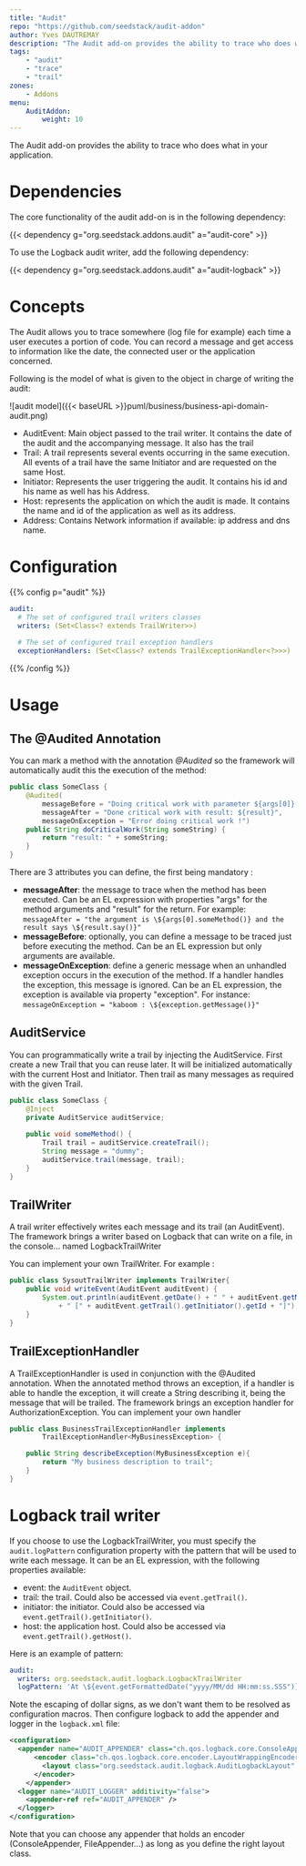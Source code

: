```yaml
---
title: "Audit"
repo: "https://github.com/seedstack/audit-addon"
author: Yves DAUTREMAY
description: "The Audit add-on provides the ability to trace who does what in your application."
tags:
    - "audit"
    - "trace"
    - "trail"
zones:
    - Addons
menu:
    AuditAddon:
        weight: 10
---
```


The Audit add-on provides the ability to trace who does what in your application.

# Dependencies

The core functionality of the audit add-on is in the following dependency: 

{{< dependency g="org.seedstack.addons.audit" a="audit-core" >}}

To use the Logback audit writer, add the following dependency:

{{< dependency g="org.seedstack.addons.audit" a="audit-logback" >}}

# Concepts

The Audit allows you to trace somewhere (log file for example) each time a user executes a portion of code. You can 
record a message and get access to information like the date,  the connected user or the application concerned. 

Following is the model of what is given to the object in charge of writing the audit:

![audit model]({{< baseURL >}}puml/business/business-api-domain-audit.png)

 - AuditEvent: Main object passed to the trail writer. It contains the date of the audit and the accompanying message. 
 It also has the trail
 - Trail: A trail represents several events occurring in the same execution. All events of a trail have the same 
 Initiator and are requested on the same Host.
 - Initiator: Represents the user triggering the audit. It contains his id and his name as well has his Address.
 - Host: represents the application on which the audit is made. It contains the name and id of the application as 
 well as its address.
 - Address: Contains Network information if available: ip address and dns name.

# Configuration

{{% config p="audit" %}}
```yaml
audit:
  # The set of configured trail writers classes
  writers: (Set<Class<? extends TrailWriter>>)
  
  # The set of configured trail exception handlers
  exceptionHandlers: (Set<Class<? extends TrailExceptionHandler<?>>>)
```
{{% /config %}}   

# Usage

## The @Audited Annotation

You can mark a method with the annotation *@Audited* so the framework will automatically audit this the execution of 
the method:

```java
public class SomeClass {
    @Audited(
        messageBefore = "Doing critical work with parameter ${args[0]}...",
        messageAfter = "Done critical work with result: ${result}",
        messageOnException = "Error doing critical work !")
    public String doCriticalWork(String someString) {
        return "result: " + someString;
    }
}
```


There are 3 attributes you can define, the first being mandatory :

* **messageAfter**: the message to trace when the method has been executed. Can be an EL expression with properties 
"args" for the method arguments and "result" for the return. For example: 
`messageAfter = "the argument is \${args[0].someMethod()} and the result says \${result.say()}"`
* **messageBefore**: optionally, you can define a message to be traced just before executing the method. 
Can be an EL expression but only arguments are available.
* **messageOnException**: define a generic message when an unhandled exception occurs in the execution of the method. 
If a handler handles the exception, this message is ignored. Can be an EL expression, the exception is available via 
property "exception". For instance: `messageOnException = "kaboom : \${exception.getMessage()}"`

## AuditService
You can programmatically write a trail by injecting the AuditService. First create a new Trail that you can reuse later. 
It will be initialized automatically with the current Host and Initiator. Then trail as many messages as required with 
the given Trail.

```java
public class SomeClass {
    @Inject
    private AuditService auditService;
    
    public void someMethod() {
        Trail trail = auditService.createTrail();
        String message = "dummy";
        auditService.trail(message, trail);
    } 
}
```
    
## TrailWriter
A trail writer effectively writes each message and its trail (an AuditEvent). The framework brings a writer based on 
Logback that can write on a file, in the console... named LogbackTrailWriter

You can implement your own TrailWriter. For example :

```java
public class SysoutTrailWriter implements TrailWriter{
    public void writeEvent(AuditEvent auditEvent) {
        System.out.println(auditEvent.getDate() + " " + auditEvent.getMessage()
            + " [" + auditEvent.getTrail().getInitiator().getId + "]");
    }
}
```
    
## TrailExceptionHandler
A TrailExceptionHandler is used in conjunction with the @Audited annotation. When the annotated method throws an exception, 
if a handler is able to handle the exception, it will create a String describing it, being the message that will be trailed. 
The framework brings an exception handler for AuthorizationException.
You can implement your own handler

```java
public class BusinessTrailExceptionHandler implements
        TrailExceptionHandler<MyBusinessException> {

    public String describeException(MyBusinessException e){
        return "My business description to trail";
    }
}
```

# Logback trail writer

If you choose to use the LogbackTrailWriter, you must specify the `audit.logPattern` configuration property with the 
pattern that will be used to write each message. It can be an EL expression, with the following properties available:

* event: the `AuditEvent` object.
* trail: the trail. Could also be accessed via `event.getTrail()`.
* initiator: the initiator. Could also be accessed via `event.getTrail().getInitiator()`.
* host: the application host. Could also be accessed via `event.getTrail().getHost()`.
 
Here is an example of pattern:

```yaml
audit:
  writers: org.seedstack.audit.logback.LogbackTrailWriter
  logPattern: 'At \${event.getFormattedDate("yyyy/MM/dd HH:mm:ss.SSS")} user \${initiator.getId()} requested application \${host.getName()} : \${event.getMessage()}'  
```

Note the escaping of dollar signs, as we don't want them to be resolved as configuration macros. Then configure 
logback to add the appender and logger in the `logback.xml` file:

```xml
<configuration>
  <appender name="AUDIT_APPENDER" class="ch.qos.logback.core.ConsoleAppender">
      <encoder class="ch.qos.logback.core.encoder.LayoutWrappingEncoder">
        <layout class="org.seedstack.audit.logback.AuditLogbackLayout" />
      </encoder>
    </appender>
  <logger name="AUDIT_LOGGER" additivity="false">
    <appender-ref ref="AUDIT_APPENDER" />
  </logger>
</configuration>
```
    
Note that you can choose any appender that holds an encoder (ConsoleAppender, FileAppender...) as long as you define 
the right layout class.

